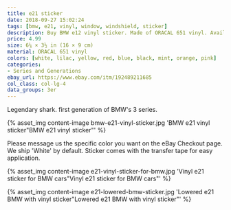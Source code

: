 ```yaml
---
title: e21 sticker
date: 2018-09-27 15:02:24
tags: [bmw, e21, vinyl, window, windshield, sticker]
description: Buy BMW e12 vinyl sticker. Made of ORACAL 651 vinyl. Available in different colors.
price: 4.99
size: 6¼ × 3½ in (16 × 9 cm)
material: ORACAL 651 vinyl
colors: [white, lilac, yellow, red, blue, black, mint, orange, pink]
categories:
- Series and Generations
ebay_url: https://www.ebay.com/itm/192489211685
col_class: col-lg-4
data_groups: 3er
---
```


Legendary shark. first generation of BMW's 3 series.

<!-- more -->
{% asset_img content-image bmw-e21-vinyl-sticker.jpg 'BMW e21 vinyl sticker"BMW e21 vinyl sticker"' %}

Please message us the specific color you want on the eBay Checkout page. We ship 'White' by default. Sticker comes with the transfer tape for easy application.

{% asset_img content-image e21-vinyl-sticker-for-bmw.jpg 'Vinyl e21 sticker for BMW cars"Vinyl e21 sticker for BMW cars"' %}

{% asset_img content-image e21-lowered-bmw-sticker.jpg 'Lowered e21 BMW with vinyl sticker"Lowered e21 BMW with vinyl sticker"' %}
